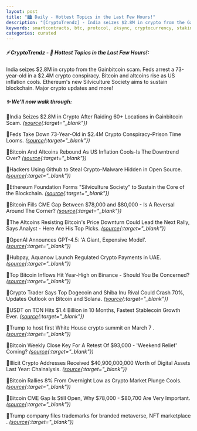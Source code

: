 ```yaml
---
layout: post
title: "🏙️ Daily - Hottest Topics in the Last Few Hours!"
description: "[CryptoTrendz] - India seizes $2.8M in crypto from the Gainbitcoin scam. Feds arrest a 73-year-old in a $2.4M crypto conspiracy. Bitcoin and altcoins rise as US inflation cools. Ethereum's new Silviculture Society aims to sustain blockchain. Major crypto updates and more!"
keywords: smartcontracts, btc, protocol, zksync, cryptocurrency, staking, derivatives, DeFi
categories: curated
---
```


##### ⚡ CryptoTrendz - 📌 *Hottest Topics in the Last Few Hours!:*

India seizes $2.8M in crypto from the Gainbitcoin scam. Feds arrest a 73-year-old in a $2.4M crypto conspiracy. Bitcoin and altcoins rise as US inflation cools. Ethereum's new Silviculture Society aims to sustain blockchain. Major crypto updates and more!

##### ✨ *We’ll now walk through:*


🔹India Seizes $2.8M in Crypto After Raiding 60+ Locations in Gainbitcoin Scam. *([source](https://s.avyag.com/qtlx){:target="_blank"})*

🔹Feds Take Down 73-Year-Old in $2.4M Crypto Conspiracy-Prison Time Looms. *([source](https://s.avyag.com/hhpe){:target="_blank"})*

🔹Bitcoin And Altcoins Rebound As US Inflation Cools-Is The Downtrend Over? *([source](https://s.avyag.com/5i6s){:target="_blank"})*

🔹Hackers Using Github to Steal Crypto-Malware Hidden in Open Source. *([source](https://s.avyag.com/94kv){:target="_blank"})*

🔹Ethereum Foundation Forms "Silviculture Society" to Sustain the Core of the Blockchain. *([source](https://s.avyag.com/jg1z){:target="_blank"})*

🔹Bitcoin Fills CME Gap Between $78,000 and $80,000 -  Is A Reversal Around The Corner? *([source](https://s.avyag.com/hrno){:target="_blank"})*

🔹The Altcoins Resisting Bitcoin's Price Downturn Could Lead the Next Rally, Says Analyst - Here Are His Top Picks. *([source](https://s.avyag.com/ix09){:target="_blank"})*

🔹OpenAI Announces GPT-4.5: 'A Giant, Expensive Model'. *([source](https://s.avyag.com/coyq){:target="_blank"})*

🔹Hubpay, Aquanow Launch Regulated Crypto Payments in UAE. *([source](https://s.avyag.com/eg9y){:target="_blank"})*

🔹Top Bitcoin Inflows Hit Year-High on Binance - Should You Be Concerned? *([source](https://s.avyag.com/8uzo){:target="_blank"})*

🔹Crypto Trader Says Top Dogecoin and Shiba Inu Rival Could Crash 70%, Updates Outlook on Bitcoin and Solana. *([source](https://s.avyag.com/4706){:target="_blank"})*

🔹USDT on TON Hits $1.4 Billion in 10 Months, Fastest Stablecoin Growth Ever. *([source](https://s.avyag.com/wwkj){:target="_blank"})*

🔹Trump to host first White House crypto summit on March 7 . *([source](https://s.avyag.com/o1xd){:target="_blank"})*

🔹Bitcoin Weekly Close Key For A Retest Of $93,000 - 'Weekend Relief' Coming? *([source](https://s.avyag.com/skai){:target="_blank"})*

🔹Illicit Crypto Addresses Received $40,900,000,000 Worth of Digital Assets Last Year: Chainalysis. *([source](https://s.avyag.com/8q64){:target="_blank"})*

🔹Bitcoin Rallies 8% From Overnight Low as Crypto Market Plunge Cools. *([source](https://s.avyag.com/a5la){:target="_blank"})*

🔹Bitcoin CME Gap Is Still Open, Why $78,000 - $80,700 Are Very Important. *([source](https://s.avyag.com/mm3i){:target="_blank"})*

🔹Trump company files trademarks for branded metaverse, NFT marketplace . *([source](https://s.avyag.com/zrnz){:target="_blank"})*

